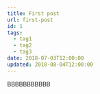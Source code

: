 ```yaml
---
title: First post
url: first-post
id: 1
tags:
  - tag1
  - tag2
  - tag3
date: 2018-07-03T12:00:00
updated: 2018-08-04T12:00:00
---
```


BBBBBBBBBBB
